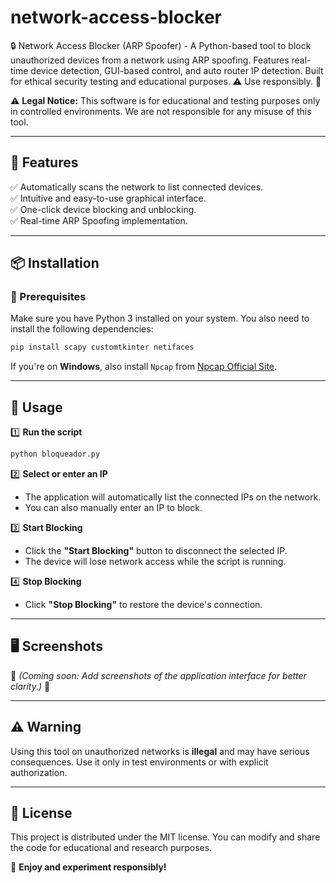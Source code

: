 # network-access-blocker
🔒 Network Access Blocker (ARP Spoofer) - A Python-based tool to block unauthorized devices from a network using ARP spoofing. Features real-time device detection, GUI-based control, and auto router IP detection. Built for ethical security testing and educational purposes. ⚠ Use responsibly. 🚀

⚠ **Legal Notice:** This software is for educational and testing purposes only in controlled environments. We are not responsible for any misuse of this tool.

---

## 📌 Features

✅ Automatically scans the network to list connected devices.  
✅ Intuitive and easy-to-use graphical interface.  
✅ One-click device blocking and unblocking.  
✅ Real-time ARP Spoofing implementation.  

---

## 📦 Installation

### 🔹 Prerequisites
Make sure you have Python 3 installed on your system. You also need to install the following dependencies:

```bash
pip install scapy customtkinter netifaces
```

If you're on **Windows**, also install `Npcap` from [Npcap Official Site](https://nmap.org/npcap/).

---

## 🚀 Usage

1️⃣ **Run the script**

```bash
python bloqueador.py
```

2️⃣ **Select or enter an IP**
- The application will automatically list the connected IPs on the network.  
- You can also manually enter an IP to block.

3️⃣ **Start Blocking**
- Click the **"Start Blocking"** button to disconnect the selected IP.
- The device will lose network access while the script is running.

4️⃣ **Stop Blocking**
- Click **"Stop Blocking"** to restore the device's connection.

---

## 🖥 Screenshots

🚧 *(Coming soon: Add screenshots of the application interface for better clarity.)* 🚧

---

## ⚠ Warning

Using this tool on unauthorized networks is **illegal** and may have serious consequences. Use it only in test environments or with explicit authorization.

---

## 📜 License

This project is distributed under the MIT license. You can modify and share the code for educational and research purposes.

🚀 **Enjoy and experiment responsibly!**
